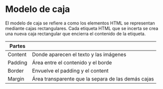# Modelo de caja

El modelo de caja se refiere a como los elementos HTML se representan mediante cajas rectangulares. Cada etiqueta HTML que se incerta se crea una nueva caja rectangular que encierra el contenido de la etiqueta.

|     **Partes** 	|                                                    	|
|---------	|----------------------------------------------------	|
| Content 	| Donde aparecen el texto y las imágenes             	|
| Padding 	| Área entre el contenido y el borde                 	|
| Border  	| Envuelve el padding y el content                   	|
| Margin  	| Área transparente que la separa de las demás cajas 	|

